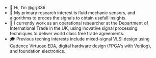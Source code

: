  - 👋 Hi, I’m @grj336
 - 👀 My primary research interest is fluid mechanic sensors, and algorithms to proces the signals to obtain usefull insights.
 - 💼 I currently work as an operational researcher at the Department of International Trade in the UK, using inovative signal processing techniques to deliver world class free trade agreements. 
 - 🎓 Previous teching interests include mixed-signal VLSI design using Cadence Virtuoso EDA, digital hardware design (FPGA's with Verilog), and foundation electronics. 

<!---
grj336/grj336 is a ✨ special ✨ repository because its `README.md` (this file) appears on your GitHub profile.
You can click the Preview link to take a look at your changes.
--->
